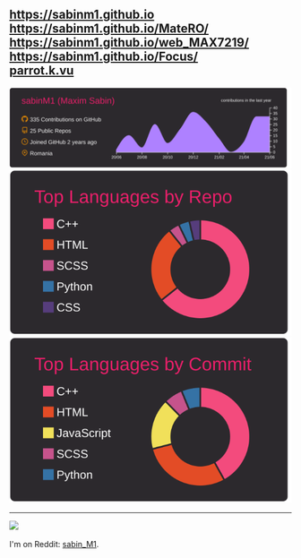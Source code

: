 https://sabinm1.github.io <br>
https://sabinm1.github.io/MateRO/ <br> 
https://sabinm1.github.io/web_MAX7219/ <br>
https://sabinm1.github.io/Focus/ <br> 
[parrot.k.vu](http://parrot.k.vu/) <br>
---

[![](https://raw.githubusercontent.com/sabinM1/sabinM1/master/profile-summary-card-output/monokai/0-profile-details.svg)](#)
[![](https://raw.githubusercontent.com/sabinM1/sabinM1/master/profile-summary-card-output/monokai/1-repos-per-language.svg)](#)
[![](https://raw.githubusercontent.com/sabinM1/sabinM1/master/profile-summary-card-output/monokai/2-most-commit-language.svg)](#)

---

![](https://komarev.com/ghpvc/?username=sabinM1)

I'm on Reddit: [sabin_M1](https://reddit.com/user/sabin_M1). <br>
